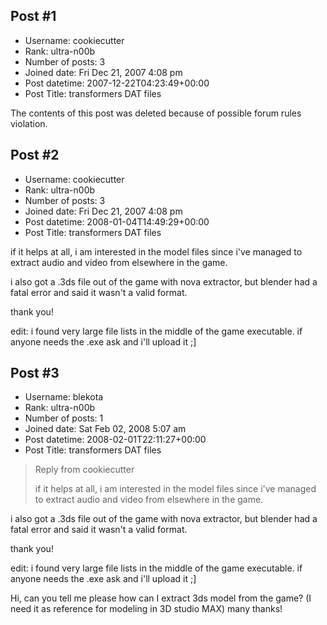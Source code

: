 ## Post #1
- Username: cookiecutter
- Rank: ultra-n00b
- Number of posts: 3
- Joined date: Fri Dec 21, 2007 4:08 pm
- Post datetime: 2007-12-22T04:23:49+00:00
- Post Title: transformers DAT files

The contents of this post was deleted because of possible forum rules violation.
## Post #2
- Username: cookiecutter
- Rank: ultra-n00b
- Number of posts: 3
- Joined date: Fri Dec 21, 2007 4:08 pm
- Post datetime: 2008-01-04T14:49:29+00:00
- Post Title: transformers DAT files

if it helps at all, i am interested in the model files since i've managed
to extract audio and video from elsewhere in the game.

i also got a .3ds file out of the game with nova extractor, but blender
had a fatal error and said it wasn't a valid format.

thank you!

edit: i found very large file lists in the middle of the game executable.
if anyone needs the .exe ask and i'll upload it ;]
## Post #3
- Username: blekota
- Rank: ultra-n00b
- Number of posts: 1
- Joined date: Sat Feb 02, 2008 5:07 am
- Post datetime: 2008-02-01T22:11:27+00:00
- Post Title: transformers DAT files

> Reply from cookiecutter
>
> if it helps at all, i am interested in the model files since i've managed
to extract audio and video from elsewhere in the game.

i also got a .3ds file out of the game with nova extractor, but blender
had a fatal error and said it wasn't a valid format.

thank you!

edit: i found very large file lists in the middle of the game executable.
if anyone needs the .exe ask and i'll upload it ;]

Hi, can you tell me please how can I extract 3ds model from the game? (I need it as reference for modeling in 3D studio MAX) many thanks!
